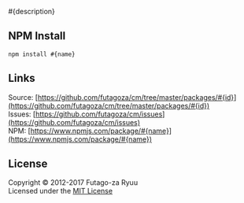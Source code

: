 #{description}

NPM Install
-----------

  ```shell
  npm install #{name}
  ```

Links
-----

  Source: [https://github.com/futagoza/cm/tree/master/packages/#{id}](https://github.com/futagoza/cm/tree/master/packages/#{id})<br>
  Issues: [https://github.com/futagoza/cm/issues](https://github.com/futagoza/cm/issues)<br>
  NPM: [https://www.npmjs.com/package/#{name}](https://www.npmjs.com/package/#{name})

License
-------
Copyright © 2012-2017 Futago-za Ryuu<br>
Licensed under the [MIT License](http://opensource.org/licenses/MIT)
